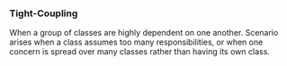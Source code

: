 ### Tight-Coupling
When a group of classes are highly dependent on one another. Scenario arises when a class assumes too many responsibilities, or when one concern is spread over many classes rather than having its own class.
